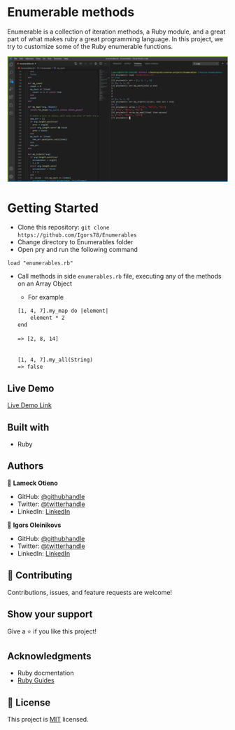 # Enumerable methods

Enumerable is a collection of iteration methods, a Ruby module, and a great part of what makes ruby a great programming language. In this project, we try to customize some of the Ruby enumerable functions.

![screenshot](./img/screenshot.png)

# Getting Started

- Clone this repository: ```git clone https://github.com/Igors78/Enumerables```
- Change directory to Enumerables folder
- Open pry and run the following command

```
load "enumerables.rb"
```

- Call methods in side ```enumerables.rb``` file, executing any of the methods on an Array Object

    - For example

    ```
    [1, 4, 7].my_map do |element|
        element * 2
    end

    => [2, 8, 14]


    [1, 4, 7].my_all(String)
    => false
    ```

## Live Demo

[Live Demo Link](https://repl.it/@Igors78/enumerablesrb#main.rb)

## Built with

- Ruby

## Authors

👤 **Lameck Otieno**
- GitHub: [@githubhandle](https://github.com/Lameck1)
- Twitter: [@twitterhandle](https://twitter.com/lameck721)
- LinkedIn: [LinkedIn](https://www.linkedin.com/in/lameck-odhiambo-642b7077/)

👤 **Igors Oleinikovs**
- GitHub: [@githubhandle](https://github.com/Igors78)
- Twitter: [@twitterhandle](https://twitter.com/oleinikovs)
- LinkedIn: [LinkedIn](https://www.linkedin.com/in/igors-oleinikovs-17a10958/)


## 🤝 Contributing

Contributions, issues, and feature requests are welcome!

## Show your support

Give a ⭐️ if you like this project!

## Acknowledgments

- Ruby docmentation
- [Ruby Guides](https://www.rubyguides.com/)

## 📝 License

This project is [MIT](./LICENSE) licensed.



